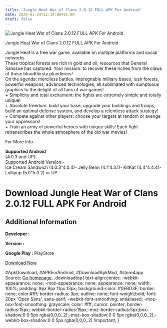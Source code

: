 ```yaml
---
title: 'Jungle Heat War of Clans 2.0.12 FULL APK For Android'
date: 2020-01-24T12:14:00+01:00
draft: false
---
```


![Jungle Heat War of Clans 2.0.12 FULL APK For Android](https://i0.wp.com/apkhome.net/wp-content/uploads/2017/11/Jungle-Heat-War-of-Clans-2.0.12.png "Jungle Heat War of Clans 2.0.12 FULL APK For Android")

  

Jungle Heat War of Clans 2.0.12 FULL APK For Android

Jungle Heat is a free war game, available on multiple platforms and social networks.  
These tropical forests are rich in gold and oil, resources that General Sanssue has captured. Your mission: to recover these riches from the claws of these bloodthirsty plunderers!  
On the agenda: merciless battles, impregnable military bases, lush forests, powerful weapons, advanced technologies, all sublimated with sumptuous graphics to the delight of all fans of war games!  
\+ Simplicity and total excitement: the fights are extremely simple and totally unique!  
\+ Absolute freedom: build your base, upgrade your buildings and troops, build an optimal defense system, and develop a relentless attack strategy!  
\+ Compete against other players: choose your targets at random or avenge your oppressors!  
\+ Train an army of powerful heroes with unique skills! Each fight retranscribes the whole atmosphere of the old war movies!

For More Info

**Supported Android**  
{4.0.3 and UP}  
Supported Android Version:-  
Ice Cream Sandwich (4.0.3"4.0.4)- Jelly Bean (4.1"4.3.1)- KitKat (4.4"4.4.4)- Lollipop (5.0"5.0.2) or UP

Download Jungle Heat War of Clans 2.0.12 FULL APK For Android
=============================================================

Additional Information
----------------------

**Developer :**

**Version :**

**Google Play :** PlayStore

  

[Download Now](https://store4app.co/post/jungle-heat-war-of-clans-2-0-12-full-apk-for-android_1573671692)

  
#ApkDownload, #APKForAndroid, #DownloadApkMod, #store4app  
Source: [Go homepage.](https://store4app.co/post/jungle-heat-war-of-clans-2-0-12-full-apk-for-android_1573671692) .downloadtop{ text-align:center; -webkit-appearance: none; -moz-appearance: none; appearance: none; width: 100%; padding: 9px 9px 11px 13px; background-color: #0EBD3F; border: none; color:#fff; border-radius: 3px; outline: none; font-weight;bold; font: 20px 'Open Sans', sans-serif; -webkit-font-smoothing: antialiased; -moz-osx-font-smoothing: grayscale; color: #fff; cursor: pointer; border-radius:15px;-webkit-border-radius:15px;-moz-border-radius:5px;box-shadow:0 0 5px rgba(0,0,0,.2);-moz-box-shadow:0 0 5px rgba(0,0,0,.2);-webkit-box-shadow:0 0 5px rgba(0,0,0,.2) !important; }